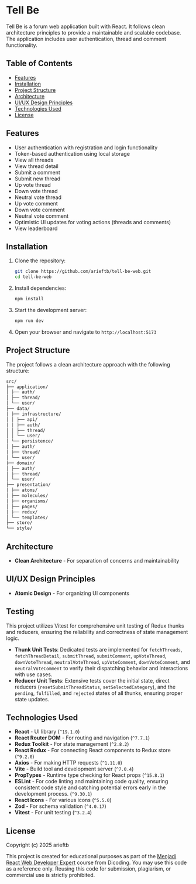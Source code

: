 # Tell Be

Tell Be is a forum web application built with React. It follows clean architecture principles to provide a maintainable
and scalable codebase. The application includes user authentication, thread and comment functionality.

## Table of Contents

- [Features](#features)
- [Installation](#installation)
- [Project Structure](#project-structure)
- [Architecture](#architecture)
- [UI/UX Design Principles](#uiux-design-principles)
- [Technologies Used](#technologies-used)
- [License](#license)

## Features

- User authentication with registration and login functionality
- Token-based authentication using local storage
- View all threads
- View thread detail
- Submit a comment
- Submit new thread
- Up vote thread
- Down vote thread
- Neutral vote thread
- Up vote comment
- Down vote comment
- Neutral vote comment
- Optimistic UI updates for voting actions (threads and comments)
- View leaderboard

## Installation

1. Clone the repository:

   ```bash
   git clone https://github.com/arieftb/tell-be-web.git
   cd tell-be-web
   ```

2. Install dependencies:

   ```bash
   npm install
   ```

3. Start the development server:

   ```bash
   npm run dev
   ```

4. Open your browser and navigate to `http://localhost:5173`

## Project Structure

The project follows a clean architecture approach with the following structure:

```markdown
src/
├── application/
│ ├── auth/
│ ├── thread/
│ └── user/
├── data/
│ ├── infrastructure/
│ │ ├── api/
│ │ ├── auth/
│ │ ├── thread/
│ │ └── user/
│ └── persistence/
│ ├── auth/
│ ├── thread/
│ └── user/
├── domain/
│ ├── auth/
│ ├── thread/
│ └── user/
├── presentation/
│ ├── atoms/
│ ├── molecules/
│ ├── organisms/
│ ├── pages/
│ ├── redux/
│ └── templates/
├── store/
└── style/
```

## Architecture

- **Clean Architecture** - For separation of concerns and maintainability

## UI/UX Design Principles

- **Atomic Design** - For organizing UI components

## Testing

This project utilizes Vitest for comprehensive unit testing of Redux thunks and reducers, ensuring the reliability and correctness of state management logic.

- **Thunk Unit Tests**: Dedicated tests are implemented for `fetchThreads`, `fetchThreadDetail`, `submitThread`, `submitComment`, `upVoteThread`, `downVoteThread`, `neutralVoteThread`, `upVoteComment`, `downVoteComment`, and `neutralVoteComment` to verify their dispatching behavior and interactions with use cases.
- **Reducer Unit Tests**: Extensive tests cover the initial state, direct reducers (`resetSubmitThreadStatus`, `setSelectedCategory`), and the `pending`, `fulfilled`, and `rejected` states of all thunks, ensuring proper state updates.

## Technologies Used

- **React** - UI library (`^19.1.0`)
- **React Router DOM** - For routing and navigation (`^7.7.1`)
- **Redux Toolkit** - For state management (`^2.8.2`)
- **React Redux** - For connecting React components to Redux store (`^9.2.0`)
- **Axios** - For making HTTP requests (`^1.11.0`)
- **Vite** - Build tool and development server (`^7.0.4`)
- **PropTypes** - Runtime type checking for React props (`^15.8.1`)
- **ESLint** - For code linting and maintaining code quality, ensuring consistent code style and catching potential errors early in the development process. (`^9.30.1`)
- **React Icons** - For various icons (`^5.5.0`)
- **Zod** - For schema validation (`^4.0.17`)
- **Vitest** - For unit testing (`^3.2.4`)

## License

Copyright (c) 2025 arieftb

This project is created for educational purposes as part of
the [Menjadi React Web Developer Expert](https://www.dicoding.com/academies/418/)
course from Dicoding.
You may use this code as a reference only.
Reusing this code for submission, plagiarism, or commercial use is strictly prohibited.